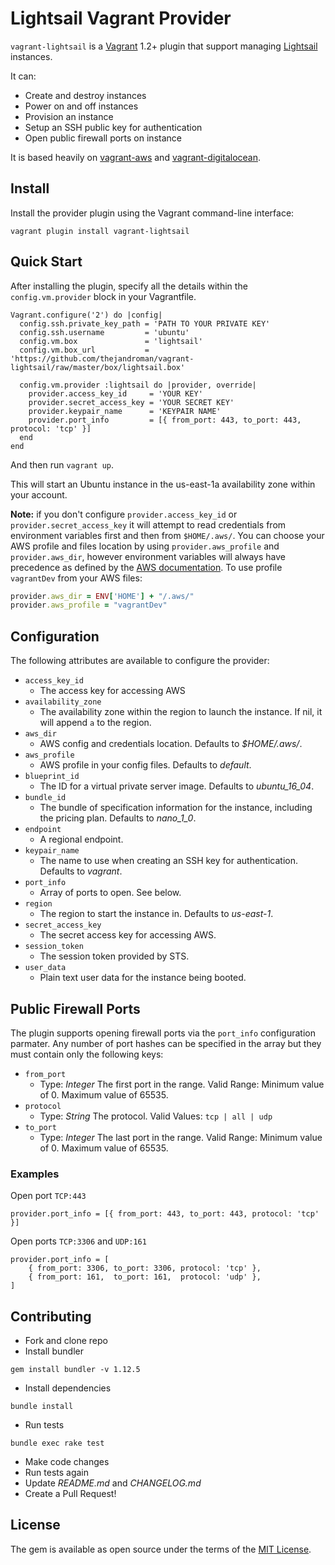 # Lightsail Vagrant Provider

`vagrant-lightsail` is a [Vagrant](https://www.vagrantup.com/) 1.2+
plugin that support managing [Lightsail](https://amazonlightsail.com/)
instances.

It can:
- Create and destroy instances
- Power on and off instances
- Provision an instance
- Setup an SSH public key for authentication
- Open public firewall ports on instance

It is based heavily
on [vagrant-aws](https://github.com/mitchellh/vagrant-aws)
and
[vagrant-digitalocean](https://github.com/devopsgroup-io/vagrant-digitalocean).

## Install

Install the provider plugin using the Vagrant command-line interface:

`vagrant plugin install vagrant-lightsail`

## Quick Start

After installing the plugin, specify all the details within the
`config.vm.provider` block in your Vagrantfile.

```
Vagrant.configure('2') do |config|
  config.ssh.private_key_path = 'PATH TO YOUR PRIVATE KEY'
  config.ssh.username         = 'ubuntu'
  config.vm.box               = 'lightsail'
  config.vm.box_url           = 'https://github.com/thejandroman/vagrant-lightsail/raw/master/box/lightsail.box'

  config.vm.provider :lightsail do |provider, override|
    provider.access_key_id     = 'YOUR KEY'
    provider.secret_access_key = 'YOUR SECRET KEY'
    provider.keypair_name      = 'KEYPAIR NAME'
    provider.port_info         = [{ from_port: 443, to_port: 443, protocol: 'tcp' }]
  end
end
```

And then run `vagrant up`.

This will start an Ubuntu instance in the us-east-1a availability zone
within your account.

**Note:** if you don't configure `provider.access_key_id` or
`provider.secret_access_key` it will attempt to read credentials from
environment variables first and then from `$HOME/.aws/`. You can
choose your AWS profile and files location by using
`provider.aws_profile` and `provider.aws_dir`, however environment
variables will always have precedence as defined by
the
[AWS documentation](http://docs.aws.amazon.com/cli/latest/userguide/cli-chap-getting-started.html).
To use profile `vagrantDev` from your AWS files:

 ```ruby
provider.aws_dir = ENV['HOME'] + "/.aws/"
provider.aws_profile = "vagrantDev"
 ```

## Configuration

The following attributes are available to configure the provider:

- `access_key_id`
  * The access key for accessing AWS
- `availability_zone`
  * The availability zone within the region to launch the instance. If
    nil, it will append `a` to the region.
- `aws_dir`
  * AWS config and credentials location. Defaults to *$HOME/.aws/*.
- `aws_profile`
  * AWS profile in your config files. Defaults to *default*.
- `blueprint_id`
  * The ID for a virtual private server image. Defaults to *ubuntu_16_04*.
- `bundle_id`
  * The bundle of specification information for the instance,
    including the pricing plan. Defaults to *nano_1_0*.
- `endpoint`
  * A regional endpoint.
- `keypair_name`
  * The name to use when creating an SSH key for
    authentication. Defaults to *vagrant*.
- `port_info`
  * Array of ports to open. See below.
- `region`
  * The region to start the instance in. Defaults to *us-east-1*.
- `secret_access_key`
  * The secret access key for accessing AWS.
- `session_token`
  * The session token provided by STS.
- `user_data`
  * Plain text user data for the instance being booted.

## Public Firewall Ports
The plugin supports opening firewall ports via the `port_info`
configuration parmater. Any number of port hashes can be specified in the
array but they must contain only the following keys:

- `from_port`
  * Type: *Integer* The first port in the range. Valid Range: Minimum
    value of 0. Maximum value of 65535.
- `protocol`
  * Type: *String* The protocol. Valid Values: `tcp | all | udp`
- `to_port`
  * Type: *Integer* The last port in the range. Valid Range: Minimum
    value of 0. Maximum value of 65535.

### Examples
Open port `TCP:443`

```
provider.port_info = [{ from_port: 443, to_port: 443, protocol: 'tcp' }]
```

Open ports `TCP:3306` and `UDP:161`

```
provider.port_info = [
    { from_port: 3306, to_port: 3306, protocol: 'tcp' },
    { from_port: 161,  to_port: 161,  protocol: 'udp' },
]
```

## Contributing

- Fork and clone repo
- Install bundler
```
gem install bundler -v 1.12.5
```
- Install dependencies
```
bundle install
```
- Run tests
```
bundle exec rake test
```
- Make code changes
- Run tests again
- Update *README.md* and *CHANGELOG.md*
- Create a Pull Request!

## License

The gem is available as open source under the terms of the [MIT License](http://opensource.org/licenses/MIT).
